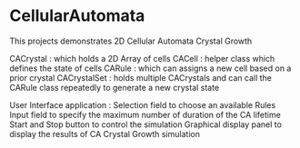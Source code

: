 # CellularAutomata 
This projects demonstrates 2D Cellular Automata Crystal Growth 

CACrystal : which holds a 2D Array of cells
CACell : helper class which defines the state of cells
CARule : which can assigns a new cell based on a prior crystal
CACrystalSet : holds multiple CACrystals and can call the CARule class repeatedly to generate a new crystal state


User Interface application : 
Selection field to choose an available Rules 
Input field to specify the maximum number of duration of the CA lifetime 
Start and Stop button to control the simulation 
Graphical display panel to display the results of CA Crystal Growth simulation 
